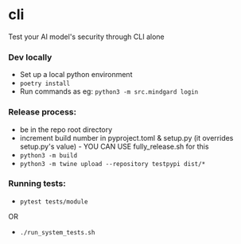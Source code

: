 # cli

Test your AI model's security through CLI alone

### Dev locally

- Set up a local python environment
- `poetry install`
- Run commands as eg: `python3 -m src.mindgard login`

### Release process:

- be in the repo root directory
- increment build number in pyproject.toml & setup.py (it overrides setup.py's value) - YOU CAN USE fully_release.sh for this
- `python3 -m build`
- `python3 -m twine upload --repository testpypi dist/*`

### Running tests:

- `pytest tests/module`

OR

- `./run_system_tests.sh`
